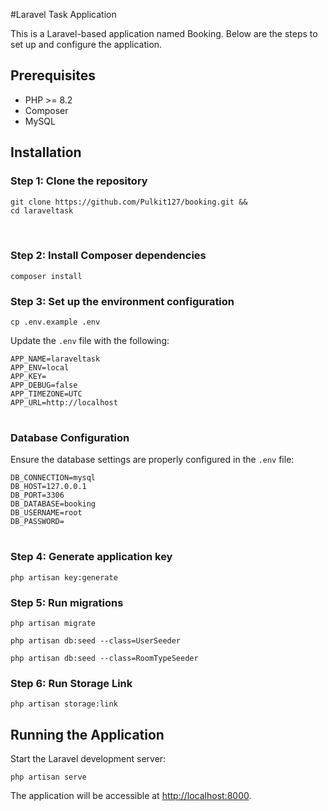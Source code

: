 #Laravel Task Application

This is a Laravel-based application named Booking. Below are the steps to set up and configure the application.

## Prerequisites

- PHP >= 8.2
- Composer
- MySQL

## Installation

### Step 1: Clone the repository

<pre>
<code>git clone https://github.com/Pulkit127/booking.git && 
cd laraveltask
</code>

</pre>

### Step 2: Install Composer dependencies

<pre>
<code>composer install</code>
</pre>

### Step 3: Set up the environment configuration

<pre>
<code>cp .env.example .env</code>
</pre>

Update the `.env` file with the following:

<pre>
<code>APP_NAME=laraveltask
APP_ENV=local
APP_KEY=
APP_DEBUG=false
APP_TIMEZONE=UTC
APP_URL=http://localhost
</code>
</pre>

### Database Configuration

Ensure the database settings are properly configured in the `.env` file:

<pre>
<code>DB_CONNECTION=mysql
DB_HOST=127.0.0.1
DB_PORT=3306
DB_DATABASE=booking
DB_USERNAME=root
DB_PASSWORD=
</code>
</pre>

### Step 4: Generate application key

<pre>
<code>php artisan key:generate</code>
</pre>

### Step 5: Run migrations

<pre>
<code>php artisan migrate</code>
</pre>

<pre>
<code>php artisan db:seed --class=UserSeeder</code>
</pre>

<pre>
<code>php artisan db:seed --class=RoomTypeSeeder</code>
</pre>

### Step 6: Run Storage Link

<pre>
<code>php artisan storage:link</code>
</pre>

## Running the Application

Start the Laravel development server:

<pre>
<code>php artisan serve</code>
</pre>

The application will be accessible at [http://localhost:8000](http://localhost:8000).

